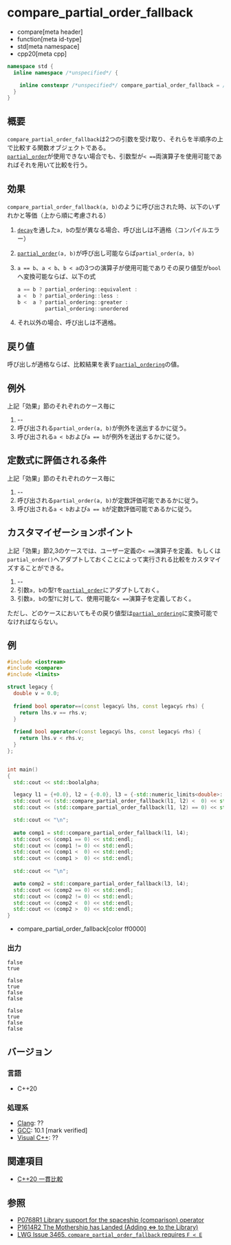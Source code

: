 # compare_partial_order_fallback

* compare[meta header]
* function[meta id-type]
* std[meta namespace]
* cpp20[meta cpp]

```cpp
namespace std {
  inline namespace /*unspecified*/ {

    inline constexpr /*unspecified*/ compare_partial_order_fallback = /*unspecified*/;
  }
}
```

## 概要

`compare_partial_order_fallback`は2つの引数を受け取り、それらを半順序の上で比較する関数オブジェクトである。  
[`partial_order`](partial_order.md)が使用できない場合でも、引数型が`< ==`両演算子を使用可能であればそれを用いて比較を行う。


## 効果

`compare_partial_order_fallback(a, b)`のように呼び出された時、以下のいずれかと等価（上から順に考慮される）

1. [`decay`](/reference/type_traits/decay.md)を通した`a, b`の型が異なる場合、呼び出しは不適格（コンパイルエラー）

2. [`partial_order`](partial_order.md)`(a, b)`が呼び出し可能ならば`partial_order(a, b)`

3. `a == b`、`a < b`、`b < a`の3つの演算子が使用可能でありその戻り値型が`bool`へ変換可能ならば、以下の式
   ```cpp
   a == b ? partial_ordering::equivalent :
   a <  b ? partial_ordering::less :
   b <  a ? partial_ordering::greater :
            partial_ordering::unordered
   ```

4. それ以外の場合、呼び出しは不適格。

## 戻り値

呼び出しが適格ならば、比較結果を表す[`partial_ordering`](partial_ordering.md)の値。


## 例外

上記「効果」節のそれぞれのケース毎に

1. --
2. 呼び出される`partial_order(a, b)`が例外を送出するかに従う。
3. 呼び出される`a < b`および`a == b`が例外を送出するかに従う。

## 定数式に評価される条件

上記「効果」節のそれぞれのケース毎に

1. --
2. 呼び出される`partial_order(a, b)`が定数評価可能であるかに従う。
3. 呼び出される`a < b`および`a == b`が定数評価可能であるかに従う。

## カスタマイゼーションポイント

上記「効果」節2,3のケースでは、ユーザー定義の`< ==`演算子を定義、もしくは`partial_order()`へアダプトしておくことによって実行される比較をカスタマイズすることができる。

1. --
2. 引数`a, b`の型`T`を[`partial_order`](partial_order.md)にアダプトしておく。
3. 引数`a, b`の型`T`に対して、使用可能な`< ==`演算子を定義しておく。

ただし、どのケースにおいてもその戻り値型は[`partial_ordering`](partial_ordering.md)に変換可能でなければならない。


## 例
```cpp example
#include <iostream>
#include <compare>
#include <limits>

struct legacy {
  double v = 0.0;
  
  friend bool operator==(const legacy& lhs, const legacy& rhs) {
    return lhs.v == rhs.v;
  }
  
  friend bool operator<(const legacy& lhs, const legacy& rhs) {
    return lhs.v < rhs.v;
  }
};


int main()
{
  std::cout << std::boolalpha;

  legacy l1 = {+0.0}, l2 = {-0.0}, l3 = {-std::numeric_limits<double>::quiet_NaN()}, l4 = {std::numeric_limits<double>::quiet_NaN()};
  std::cout << (std::compare_partial_order_fallback(l1, l2) <  0) << std::endl;
  std::cout << (std::compare_partial_order_fallback(l1, l2) == 0) << std::endl;

  std::cout << "\n";
  
  auto comp1 = std::compare_partial_order_fallback(l1, l4);
  std::cout << (comp1 == 0) << std::endl;
  std::cout << (comp1 != 0) << std::endl;
  std::cout << (comp1 <  0) << std::endl;
  std::cout << (comp1 >  0) << std::endl;
 
  std::cout << "\n";

  auto comp2 = std::compare_partial_order_fallback(l3, l4);
  std::cout << (comp2 == 0) << std::endl;
  std::cout << (comp2 != 0) << std::endl;
  std::cout << (comp2 <  0) << std::endl;
  std::cout << (comp2 >  0) << std::endl;
}
```
* compare_partial_order_fallback[color ff0000]

### 出力
```
false
true

false
true
false
false

false
true
false
false
```


## バージョン
### 言語
- C++20

### 処理系
- [Clang](/implementation.md#clang): ??
- [GCC](/implementation.md#gcc): 10.1 [mark verified]
- [Visual C++](/implementation.md#visual_cpp): ??

## 関連項目

- [C++20 一貫比較](/lang/cpp20/consistent_comparison.md)


## 参照

- [P0768R1 Library support for the spaceship (comparison) operator](http://wg21.link/p0768)
- [P1614R2 The Mothership has Landed (Adding <=> to the Library)](http://wg21.link/p1614)
- [LWG Issue 3465. `compare_partial_order_fallback` requires `F < E`](https://cplusplus.github.io/LWG/issue3465)

